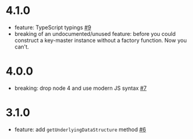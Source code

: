 # 4.1.0

- feature: TypeScript typings [#9](https://github.com/TehShrike/key-master/pull/9)
- breaking of an undocumented/unused feature: before you could construct a key-master instance without a factory function.  Now you can't.

# 4.0.0

- breaking: drop node 4 and use modern JS syntax [#7](https://github.com/TehShrike/key-master/pull/7)

# 3.1.0

- feature: add `getUnderlyingDataStructure` method [#6](https://github.com/TehShrike/key-master/pull/6)
